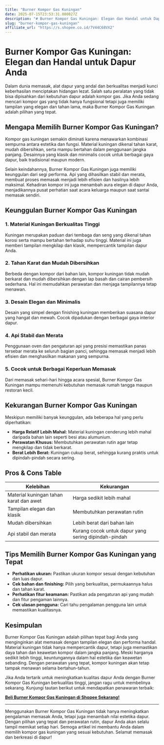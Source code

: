 ```yaml
---
title: "Burner Kompor Gas Kuningan"
date: 2025-07-15T23:53:31.080827Z
description: "# Burner Kompor Gas Kuningan: Elegan dan Handal untuk Dapur Anda..."
slug: "burner-kompor-gas-kuningan"
affiliate_url: "https://s.shopee.co.id/7V44C68VX2"
---
```

# Burner Kompor Gas Kuningan: Elegan dan Handal untuk Dapur Anda

Dalam dunia memasak, alat dapur yang andal dan berkualitas menjadi kunci keberhasilan menciptakan hidangan lezat. Salah satu peralatan yang tidak bisa dipisahkan dari kebutuhan dapur adalah kompor gas. Jika Anda sedang mencari kompor gas yang tidak hanya fungsional tetapi juga memiliki tampilan yang elegan dan tahan lama, maka Burner Kompor Gas Kuningan adalah pilihan yang tepat.

## Mengapa Memilih Burner Kompor Gas Kuningan?

Kompor gas kuningan semakin diminati karena menawarkan kombinasi sempurna antara estetika dan fungsi. Material kuningan dikenal tahan karat, mudah dibersihkan, serta mampu bertahan dalam penggunaan jangka panjang. Desainnya yang klasik dan minimalis cocok untuk berbagai gaya dapur, baik tradisional maupun modern.

Selain keindahannya, Burner Kompor Gas Kuningan juga memiliki keunggulan dari segi performa. Api yang dihasilkan stabil dan merata, membuat proses memasak menjadi lebih efisien dan hasilnya lebih maksimal. Kehadiran kompor ini juga menambah aura elegan di dapur Anda, menjadikannya pusat perhatian saat acara keluarga maupun saat santai memasak sendiri.

## Keunggulan Burner Kompor Gas Kuningan

### 1. Material Kuningan Berkualitas Tinggi
Kuningan merupakan paduan dari tembaga dan seng yang dikenal tahan korosi serta mampu bertahan terhadap suhu tinggi. Material ini juga memberi tampilan mengkilap dan klasik, mempercantik tampilan dapur Anda.

### 2. Tahan Karat dan Mudah Dibersihkan
Berbeda dengan kompor dari bahan lain, kompor kuningan tidak mudah berkarat dan mudah dibersihkan dengan lap basah dan cairan pembersih sederhana. Hal ini memudahkan perawatan dan menjaga tampilannya tetap menawan.

### 3. Desain Elegan dan Minimalis
Desain yang simpel dengan finishing kuningan memberikan suasana dapur yang hangat dan mewah. Cocok dipadukan dengan berbagai gaya interior dapur.

### 4. Api Stabil dan Merata
Penggunaan oven dan pengaturan api yang presisi memastikan panas tersebar merata ke seluruh bagian panci, sehingga memasak menjadi lebih efisien dan menghasilkan makanan yang sempurna.

### 5. Cocok untuk Berbagai Keperluan Memasak
Dari memasak sehari-hari hingga acara spesial, Burner Kompor Gas Kuningan mampu memenuhi kebutuhan memasak rumah tangga maupun restoran kecil.

## Kekurangan Burner Kompor Gas Kuningan

Meskipun memiliki banyak keunggulan, ada beberapa hal yang perlu diperhatikan:

- **Harga Relatif Lebih Mahal:** Material kuningan cenderung lebih mahal daripada bahan lain seperti besi atau alumunium.
- **Perawatan Khusus:** Membutuhkan perawatan rutin agar tetap mengkilap dan tidak berkarat.
- **Berat Lebih Berat:** Kuningan cukup berat, sehingga kurang praktis untuk dipindah-pindah secara sering.

## Pros & Cons Table

| Kelebihan                                   | Kekurangan                                      |
|----------------------------------------------|------------------------------------------------|
| Material kuningan tahan karat dan awet     | Harga sedikit lebih mahal                     |
| Tampilan elegan dan klasik                  | Membutuhkan perawatan rutin                  |
| Mudah dibersihkan                          | Lebih berat dari bahan lain                   |
| Api stabil dan merata                       | Kurang cocok untuk dapur yang sering dipindah-pindah |

## Tips Memilih Burner Kompor Gas Kuningan yang Tepat

- **Perhatikan ukuran:** Pastikan ukuran kompor sesuai dengan kebutuhan dan luas dapur.
- **Cek bahan dan finishing:** Pilih yang berkualitas, permukaannya halus dan tahan karat.
- **Perhatikan fitur keamanan:** Pastikan ada pengaturan api yang mudah dan fitur pengaman lainnya.
- **Cek ulasan pengguna:** Cari tahu pengalaman pengguna lain untuk memastikan kualitasnya.

## Kesimpulan

Burner Kompor Gas Kuningan adalah pilihan tepat bagi Anda yang menginginkan alat memasak dengan tampilan elegan dan performa handal. Material kuningan tidak hanya mempercantik dapur, tetapi juga memastikan daya tahan dan keawetan kompor dalam jangka panjang. Meski harganya sedikit lebih tinggi, keuntungannya dalam hal estetika dan keawetan sebanding. Dengan perawatan yang tepat, kompor kuningan akan tetap tampak menawan selama bertahun-tahun.

Jika Anda tertarik untuk meningkatkan kualitas dapur Anda dengan Burner Kompor Gas Kuningan berkualitas tinggi, jangan ragu untuk membelinya sekarang. Kunjungi tautan berikut untuk mendapatkan penawaran terbaik: 

[**Beli Burner Kompor Gas Kuningan di Shopee Sekarang!**](https://s.shopee.co.id/7V44C68VX2)

---

Menggunakan Burner Kompor Gas Kuningan tidak hanya meningkatkan pengalaman memasak Anda, tetapi juga menambah nilai estetika dapur. Dengan pilihan yang tepat dan perawatan rutin, dapur Anda akan selalu tampil memikat setiap hari. Semoga artikel ini membantu Anda dalam memilih kompor gas kuningan yang sesuai kebutuhan. Selamat memasak dan berkreasi di dapur!